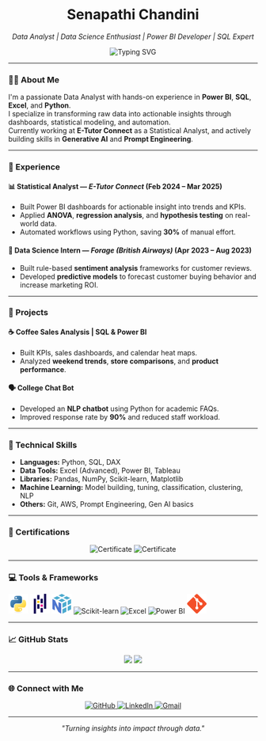 <h1 align="center">Senapathi Chandini</h1>
<p align="center">
  <em>Data Analyst | Data Science Enthusiast | Power BI Developer | SQL Expert</em>
</p>

<p align="center">
  <img src="https://readme-typing-svg.demolab.com?font=Georgia&size=24&pause=1000&color=00F5FF&center=true&vCenter=true&width=500&lines=Turning+data+into+decisions...;Passionate+about+Analytics+%26+Machine+Learning;" alt="Typing SVG" />
</p>

---

### 👩‍💼 About Me

I'm a passionate Data Analyst with hands-on experience in **Power BI**, **SQL**, **Excel**, and **Python**.  
I specialize in transforming raw data into actionable insights through dashboards, statistical modeling, and automation.  
Currently working at **E-Tutor Connect** as a Statistical Analyst, and actively building skills in **Generative AI** and **Prompt Engineering**.

---

### 💼 Experience

#### 📊 Statistical Analyst — *E-Tutor Connect* (Feb 2024 – Mar 2025)
- Built Power BI dashboards for actionable insight into trends and KPIs.
- Applied **ANOVA**, **regression analysis**, and **hypothesis testing** on real-world data.
- Automated workflows using Python, saving **30%** of manual effort.

#### 🧠 Data Science Intern — *Forage (British Airways)* (Apr 2023 – Aug 2023)
- Built rule-based **sentiment analysis** frameworks for customer reviews.
- Developed **predictive models** to forecast customer buying behavior and increase marketing ROI.

---

### 🚀 Projects

#### ☕ Coffee Sales Analysis | SQL & Power BI
- Built KPIs, sales dashboards, and calendar heat maps.
- Analyzed **weekend trends**, **store comparisons**, and **product performance**.

#### 🗣️ College Chat Bot
- Developed an **NLP chatbot** using Python for academic FAQs.
- Improved response rate by **90%** and reduced staff workload.

---

### 🧠 Technical Skills

- **Languages:** Python, SQL, DAX  
- **Data Tools:** Excel (Advanced), Power BI, Tableau  
- **Libraries:** Pandas, NumPy, Scikit-learn, Matplotlib  
- **Machine Learning:** Model building, tuning, classification, clustering, NLP  
- **Others:** Git, AWS, Prompt Engineering, Gen AI basics

---

### 🏅 Certifications

<p align="center">
  <img src="https://img.icons8.com/clouds/100/certificate.png" width="100" alt="Certificate"/>
  <img src="https://img.icons8.com/clouds/100/certificate.png" width="100" alt="Certificate"/>
  <!-- Add actual certification links if available -->
</p>

---

### 💻 Tools & Frameworks

<p align="left">
  <img src="https://raw.githubusercontent.com/devicons/devicon/master/icons/python/python-original.svg" alt="Python" width="40" height="40"/>
  <img src="https://raw.githubusercontent.com/devicons/devicon/master/icons/pandas/pandas-original.svg" alt="Pandas" width="40" height="40"/>
  <img src="https://raw.githubusercontent.com/devicons/devicon/master/icons/numpy/numpy-original.svg" alt="NumPy" width="40" height="40"/>
  <img src="https://upload.wikimedia.org/wikipedia/commons/0/05/Scikit_learn_logo_small.svg" alt="Scikit-learn" width="40" height="40"/>
  <img src="https://img.icons8.com/color/48/microsoft-excel-2019.png" alt="Excel" width="40" height="40"/>
  <img src="https://img.icons8.com/color/48/power-bi.png" alt="Power BI" width="40" height="40"/>
  <img src="https://raw.githubusercontent.com/devicons/devicon/master/icons/git/git-original.svg" alt="Git" width="40" height="40"/>
</p>

---

### 📈 GitHub Stats

<p align="center">
  <img src="https://github-readme-stats.vercel.app/api?username=senapathichandini&show_icons=true&theme=default&hide_border=true"/>
  <img src="https://github-readme-stats.vercel.app/api/top-langs/?username=senapathichandini&layout=compact&theme=default&hide_border=true"/>
</p>

---

### 🌐 Connect with Me

<p align="center">
  <a href="https://github.com/senapathichandini" target="_blank">
    <img src="https://img.shields.io/badge/GitHub-100000?style=for-the-badge&logo=github&logoColor=white" alt="GitHub"/>
  </a>
  <a href="https://www.linkedin.com/in/senapathi-chandini" target="_blank">
    <img src="https://img.shields.io/badge/LinkedIn-0077B5?style=for-the-badge&logo=linkedin&logoColor=white" alt="LinkedIn"/>
  </a>
  <a href="mailto:senapathichandini1820@gmail.com" target="_blank">
    <img src="https://img.shields.io/badge/Gmail-D14836?style=for-the-badge&logo=gmail&logoColor=white" alt="Gmail"/>
  </a>
</p>

---

<p align="center">
  <em>"Turning insights into impact through data."</em>
</p>
